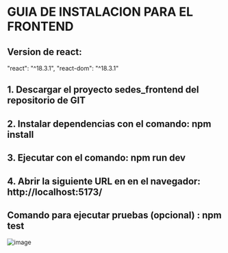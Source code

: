 # GUIA DE INSTALACION PARA EL FRONTEND
## Version de react:
"react": "^18.3.1",
"react-dom": "^18.3.1"
## 1. Descargar el proyecto sedes_frontend del repositorio de GIT
## 2. Instalar dependencias con el comando: npm install
## 3. Ejecutar con el comando: npm run dev
## 4. Abrir la siguiente URL en en el navegador: http://localhost:5173/
## Comando para ejecutar pruebas (opcional) : npm test
![image](https://github.com/user-attachments/assets/df517bf4-c05a-447e-9985-063f379d387c)

